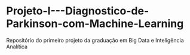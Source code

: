 # Projeto-I---Diagnostico-de-Parkinson-com-Machine-Learning
Repositório do primeiro projeto da graduação em Big Data e Inteligência Analítica
